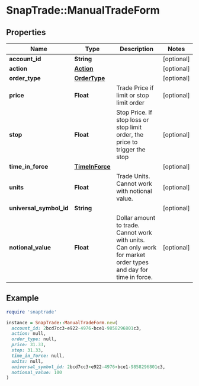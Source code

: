 # SnapTrade::ManualTradeForm

## Properties

| Name | Type | Description | Notes |
| ---- | ---- | ----------- | ----- |
| **account_id** | **String** |  | [optional] |
| **action** | [**Action**](Action.md) |  | [optional] |
| **order_type** | [**OrderType**](OrderType.md) |  | [optional] |
| **price** | **Float** | Trade Price if limit or stop limit order | [optional] |
| **stop** | **Float** | Stop Price. If stop loss or stop limit order, the price to trigger the stop | [optional] |
| **time_in_force** | [**TimeInForce**](TimeInForce.md) |  | [optional] |
| **units** | **Float** | Trade Units. Cannot work with notional value. | [optional] |
| **universal_symbol_id** | **String** |  | [optional] |
| **notional_value** | **Float** | Dollar amount to trade. Cannot work with units. Can only work for market order types and day for time in force. | [optional] |

## Example

```ruby
require 'snaptrade'

instance = SnapTrade::ManualTradeForm.new(
  account_id: 2bcd7cc3-e922-4976-bce1-9858296801c3,
  action: null,
  order_type: null,
  price: 31.33,
  stop: 31.33,
  time_in_force: null,
  units: null,
  universal_symbol_id: 2bcd7cc3-e922-4976-bce1-9858296801c3,
  notional_value: 100
)
```

